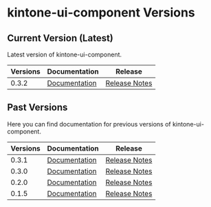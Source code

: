 # kintone-ui-component Versions
 
## Current Version (Latest)
Latest version of kintone-ui-component.
 
| Versions| Documentation| Release|
| --- | --- | --- |
| 0.3.2| [Documentation](../)| [Release Notes](https://github.com/kintone/kintone-ui-component/releases/tag/v0.3.2)|
 
## Past Versions
Here you can find documentation for previous versions of kintone-ui-component.

| Versions| Documentation| Release|
| --- | --- | --- |
| 0.3.1| [Documentation](../../0.3.1/)| [Release Notes](https://github.com/kintone/kintone-ui-component/releases/tag/v0.3.1)|
| 0.3.0| [Documentation](../../0.3.0/)| [Release Notes](https://github.com/kintone/kintone-ui-component/releases/tag/v0.3.0)|
| 0.2.0| [Documentation](../../0.2.0/)| [Release Notes](https://github.com/kintone/kintone-ui-component/releases/tag/v0.2.0)|
| 0.1.5| [Documentation](../../0.1.5/)| [Release Notes](https://github.com/kintone/kintone-ui-component/releases/tag/v0.1.5)|
